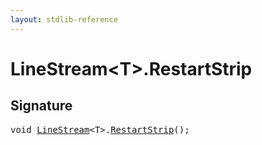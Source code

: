 ```yaml
---
layout: stdlib-reference
---
```


# LineStream\<T\>\.RestartStrip

## Signature 

<pre>
<span class="code_keyword">void</span> <a href="/stdlib-reference/types/LineStream/index" class="code_type">LineStream</a>&lt;T&gt;.<a href="/stdlib-reference/types/LineStream/RestartStrip">RestartStrip</a>();

</pre>

